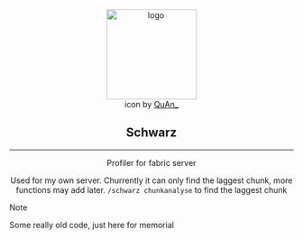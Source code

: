 <div align="center">
   <img width="160" src="https://api.pixiv.moe/image/i.pximg.net/img-original/img/2019/11/16/20/21/45/77845097_p5.jpg" alt="logo"></br>

   <center>icon by  <a href="https://www.pixiv.net/users/6657532">QuAn_</a></center>

   <h2 align="center">Schwarz</h2>


----
Profiler for fabric server

Used for my own server.
Churrently it can only find the laggest chunk, more functions may add later.
`/schwarz chunkanalyse` to find the laggest chunk

</div>

> [!NOTE]
> Some really old code, just here for memorial
